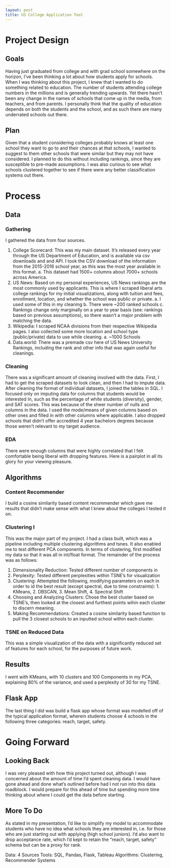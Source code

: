 ```yaml
---
layout: post
title: US College Application Tool
---
```


# Project Design
## Goals
Having just graduated from college and with grad school somewhere on the horizon, I’ve been thinking a lot about how students apply for schools. When I was thinking about this project, I knew that I wanted to do something related to education. The number of students attending college numbers in the millions and is generally trending upwards. Yet there hasn’t been any change in the names of schools that come up in the media, from teachers, and from parents. I personally think that the quality of education depends on both the students and the school, and as such there are many underrated schools out there.

## Plan
Given that a student considering colleges probably knows at least one school they want to go to and their chances at that schools, I wanted to suggest to them other schools that were similar but they may not have considered.  I planned to do this without including rankings, since they are susceptible to pre-made assumptions. I was also curious to see what schools clustered together to see if there were any better classification systems out there. 

# Process
## Data

### Gathering
I gathered the data from four sources.
1.	College Scorecard: This was my main dataset. It’s released every year through the US Department of Education, and is available via csv downloads and and API. I took the CSV download of the information from the 2015-2016 school year, as this was the most year available in this format.
a.	This dataset had 1500+ columns about 7000+ schools across America.
2.	US News: Based on my personal experiences, US News rankings are the most commonly used by applicants. This is where I scraped liberal arts college rankings for my initial visualizations, along with tuition and fees, enrollment, location, and whether the school was public or private.
a.	I used some of this in my cleaning
b.	There were ~200 ranked schools
c.	Rankings change only marginally on a year to year basis (see: rankings based on previous assumptions), so there wasn’t a major problem with matching the data.
3.	Wikipedia: I scraped NCAA divisions from their respective Wikipedia pages. I also collected some more location and school type (public/private) data to use while cleaning.
a.	~1000 Schools
4.	Data.world: There was a premade csv here of US News University Rankings, including the rank and other info that was again useful for cleanings.

### Cleaning
There was a significant amount of cleaning involved with the data. First, I had to get the scraped datasets to look clean, and then I had to impute data.  After cleaning the format of individual datasets, I joined the tables in SQL.
I focused only on imputing data for columns that students would be interested In, such as the percentage of white students (diversity), gender, and SAT scores. This was because of the sheer number of nulls and columns in the data. I used the mode/means of given columns based on other ones and filled in with other columns where applicable.  I also dropped schools that didn’t offer accredited 4 year bachelors degrees because those weren’t relevant to my target audience.

### EDA
There were enough columns that were highly correlated that I felt comfortable being liberal with dropping features. Here is a pairplot in all its glory for your viewing pleasure.  
 

## Algorithms
### Content Recommender
I build a cosine similarity based content recommender which gave me results that didn’t make sense with what I knew about the colleges I tested it on.
 
### Clustering I
This was the major part of my project. I had a class built, which was a pipeline including multiple clustering algorithms and tsnes. It also enabled me to test different PCA components.
In terms of clustering, first modified my data so that it was all in int/float format. The remainder of the process was as follows:
1.	Dimensionality Reduction: Tested different number of components in 
2.	Perplexity: Tested different perplexities within TSNE’s for visualization
3.	Clustering: Attempted the following, modifying parameters on each in order to id the best result (except spectral, due to time constraints): 1. KMeans, 2. DBSCAN, 3. Mean Shift, 4. Spectral Shift
4.	Choosing and Analyzing Clusters: Chose the best cluster based on TSNE’s, then looked at the closest and furthest points wihin each cluster to discern meaning.
5.	Making Recommendations: Created a cosine similarity based function to pull the 3 closest schools to an inputted school within each cluster.

### TSNE on Reduced Data
This was a simple visualization of the data with a significantly reduced set of features for each school, for the purposes of future work.

## Results
I went with KMeans, with 10 clusters and 100 Components in my PCA, explaining 80% of the variance, and used a perplexity of 30 for my TSNE.
 
## Flask App
The last thing I did was build a flask app whose format was modelled off of the typical application format, wherein students choose 4 schools in the following three categories: reach, target, safety.

# Going Forward
## Looking Back
I was very pleased with how this project turned out, although I was concerned about the amount of time I’d spent cleaning data. I would have gone ahead and done what’s outlined before had I not run into this data roadblock. I would prepare for this ahead of time but spending more time thinking about where I could get the data before starting.

## More To Do
As stated in my presentation, I’d like to simplify my model to accommodate students who have no idea what schools they are interested in, i.e. for those who are just starting out with applying (high school juniors). I’d also want to drop acceptance rate, which I’d kept to retain the “reach, target, safety” schema but can be a proxy for rank.

Data: 4 Sources
Tools: SQL, Pandas, Flask, Tableau
Algorithms: Clustering, Recommender Systems
